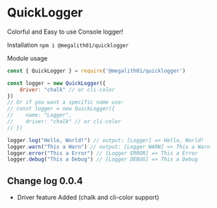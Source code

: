 # QuickLogger
 Colorful and Easy to use Console logger!
 
 Installation
`npm i @megalith01/quicklogger`

Module usage
```js
const { QuickLogger } = require('@megalith01/quicklogger')

const logger = new QuickLogger({
    driver: "chalk" // or cli-color
})
// Or if you want a specific name use:
// const logger = new QuickLogger({
//    name: "Logger",
//    driver: "chalk" // or cli-color
// })

logger.log("Hello, World!") // output: [Logger] => Hello, World!
logger.warn("This a Warn") // output: [Logger WARN] => This a Warn
logger.error("This a Error") // [Logger ERROR] => This a Error
logger.debug("This a Debug") // [Logger DEBUG] => This a Debug
```

## Change log 0.0.4
 - Driver feature Added (chalk and cli-color support)